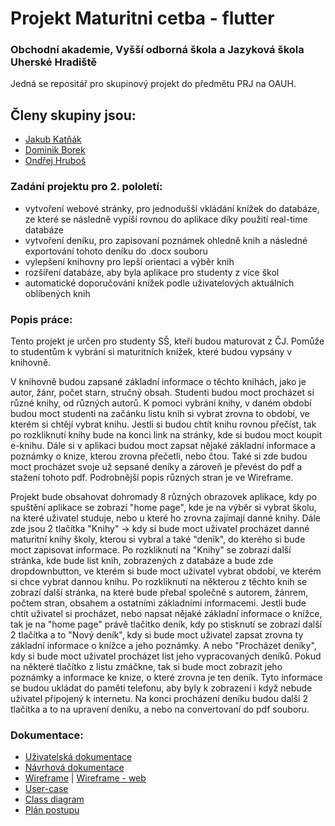 # Projekt Maturitni cetba - flutter
### Obchodní akademie, Vyšší odborná škola a Jazyková škola Uherské Hradiště
 
Jedná se repositář pro skupinový projekt do předmětu PRJ na OAUH.
 
## Členy skupiny jsou:

- [Jakub Katňák](https://github.com/JakubKatrnak)
- [Dominik Borek](https://github.com/Hellman666)
- [Ondřej Hruboš](https://github.com/hruboson)

### Zadání projektu pro 2. pololetí:
- vytvoření webové stránky, pro jednodušší vkládání knížek do databáze, ze které se následně vypíší rovnou do aplikace díky použití real-time databáze
- vytvoření deníku, pro zapisovaní poznámek ohledně knih a následné exportování tohoto deníku do .docx souboru
- vylepšení knihovny pro lepší orientaci a výběr knih
- rozšíření databáze, aby byla aplikace pro studenty z více škol
- automatické doporučování knížek podle uživatelových aktuálních oblíbených knih

### Popis práce: 
<p>
Tento projekt je určen pro studenty SŠ, kteří budou maturovat z ČJ. Pomůže to studentům k vybrání si maturitních knížek, které budou vypsány v knihovně.
</p>
<p>
V knihovně budou zapsané základní informace o těchto knihách, jako je autor, žánr, počet starn, stručný obsah. Studenti budou moct procházet si různé knihy, od různých autorů. K pomoci vybrání knihy, v daném období budou moct studenti na začánku listu knih si vybrat zrovna to období, ve kterém si chtějí vybrat knihu. Jestli si budou chtít knihu rovnou přečíst, tak po rozkliknutí knihy bude na konci link na stránky, kde si budou moct koupit e-knihu. Dále si v aplikaci budou moct zapsat nějaké základní informace a poznámky o knize, kterou zrovna přečetli, nebo čtou. Také si zde budou moct procházet svoje už sepsané deníky a zároveň je převést do pdf a stažení tohoto pdf. Podrobnější popis různých stran je ve Wireframe. 
</p>
<p>
Projekt bude obsahovat dohromady 8 různých obrazovek aplikace, kdy po spuštění aplikace se zobrazí "home page", kde je na výběr si vybrat školu, na které uživatel studuje, nebo u které ho zrovna zajímají danné knihy. Dále zde jsou 2 tlačítka "Knihy" -> kdy si bude moct uživatel procházet danné maturitní knihy školy, kterou si vybral a také "deník", do kterého si bude moct zapisovat informace. Po rozkliknutí na "Knihy" se zobrazí další stránka, kde bude list knih, zobrazených z databáze a bude zde dropdownbutton, ve kterém si bude moct uživatel vybrat období, ve kterém si chce vybrat dannou knihu. Po rozkliknutí na některou z těchto knih se zobrazí další stránka, na které bude přebal společně s autorem, žánrem, počtem stran, obsahem a ostatními základními informacemi. Jestli bude chtít uživatel si procházet, nebo napsat nějaké základní informace o knížce, tak je na "home page" právě tlačítko deník, kdy po stisknutí se zobrazí další 2 tlačítka a to "Nový deník", kdy si bude moct uživatel zapsat zrovna ty základní informace o knížce a jeho poznámky. A nebo "Procházet deníky", kdy si bude moct uživatel procházet list jeho vypracovaných deníků. Pokud na některé tlačítko z listu zmáčkne, tak si bude moct zobrazit jeho poznámky a informace ke knize, o které zrovna je ten deník. Tyto informace se budou ukládat do paměti telefonu, aby byly k zobrazení i když nebude uživatel připojený k internetu. Na konci procházení deníku budou další 2 tlačítka a to na upravení deníku, a nebo na convertovaní do pdf souboru.
</p>

### Dokumentace:
- [Uživatelská dokumentace](../master/doc/uzivatelska_dokumentace.pdf)
- [Návrhová dokumentace](../master/doc/design.md)
- [Wireframe](../main/doc/mobile%20wireframe.png) | [Wireframe - web](../main/website/doc/wireframe-png.png)
- [User-case](../master/doc/diagram.png)
- [Class diagram](../master/doc/diagram_trid.png)
- [Plán postupu](../master/doc/plan.md)
